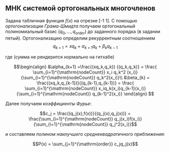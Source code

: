 ## МНК системой ортогональных многочленов

Задана табличная функция $f(x)$ на отрезке [-1 1]. С помощью *ортогонализации Грама-Шмидта* получаем ортогональный полиномиальный базис $(q_0,...,q_{order})$ до заданного порядка (в задании пятый). Ортогонализацию определим рекуррентным соотношением
$$q_{k+1} = xq_k + \alpha_{k+1} q_k + \beta_k q_{k-1}$$

где (сумма не рендерится нормально на гитхабе)

$$\begin{align}
&\alpha_{k+1} =\frac{(xq_k,q_k)} {(q_k,q_k)} = \frac{ \sum_{i=1}^{\mathrm{nodeCount}} x_i q_k^2 (x_i)}{\sum_{i=1}^{\mathrm{nodeCount}} q_k^2(x_i)}\\
&\beta_{k} = \frac{(xq_k,q_{k-1})}{(q_{k-1},q_{k-1})} = \frac{ \sum_{i=1}^{\mathrm{nodeCount}} x_iq_k(x_i)q_{k-1}(x_i)}{\sum_{i=1}^{\mathrm{nodeCount}} q_{k-1}^2(x_i)} 
\end{align} $$

Далее получаем *коэффициенты Фурье*:

$$c_j = \frac{(q_j(x),f(x))}{(q_j(x),q_j(x))} = \frac{\sum_{i=1}^{\mathrm{nodeCount}} q_j(x_i)f(x_i)}{\sum_{i=1}^{\mathrm{nodeCount}} q_j^2(x_i)}$$ 

и составляем *полином наилучшего среднеквадратичного приближения*:

$$P(x) = \sum_{j=1}^{\mathrm{order}} c_jq_j(x)$$

